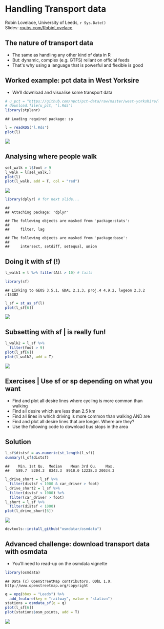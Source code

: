 # Handling Transport data
Robin Lovelace, University of Leeds, 
 `r Sys.Date()`  
Slides: [rpubs.com/RobinLovelace](http://rpubs.com/RobinLovelace)  

## The nature of transport data

- The same as handling any other kind of data in R
- But: dynamic, complex (e.g. GTFS) reliant on official feeds
- That's why using a language that is powerful and flexible is good

## Worked example: pct data in West Yorksire

- We'll download and visualise some transport data


```r
# u_pct = "https://github.com/npct/pct-data/raw/master/west-yorkshire/l.Rds"
# download.file(u_pct, "l.Rds")
library(stplanr)
```

```
## Loading required package: sp
```

```r
l = readRDS("l.Rds")
plot(l)
```

![](handling-transport-data_files/figure-html/unnamed-chunk-1-1.png)<!-- -->

## Analysing where people walk


```r
sel_walk = l$foot > 9
l_walk = l[sel_walk,]
plot(l)
plot(l_walk, add = T, col = "red")
```

![](handling-transport-data_files/figure-html/unnamed-chunk-2-1.png)<!-- -->

```r
library(dplyr) # for next slide...
```

```
## 
## Attaching package: 'dplyr'
```

```
## The following objects are masked from 'package:stats':
## 
##     filter, lag
```

```
## The following objects are masked from 'package:base':
## 
##     intersect, setdiff, setequal, union
```

## Doing it with sf (!)


```r
l_walk1 = l %>% filter(All > 10) # fails
```


```r
library(sf)
```

```
## Linking to GEOS 3.5.1, GDAL 2.1.3, proj.4 4.9.2, lwgeom 2.3.2 r15302
```

```r
l_sf = st_as_sf(l)
plot(l_sf[6])
```

![](handling-transport-data_files/figure-html/unnamed-chunk-4-1.png)<!-- -->

## Subsetting with sf | is really fun!


```r
l_walk2 = l_sf %>% 
  filter(foot > 9)
plot(l_sf[6])
plot(l_walk2, add = T)
```

![](handling-transport-data_files/figure-html/unnamed-chunk-5-1.png)<!-- -->





## Exercises | Use sf or sp depending on what you want

- Find and plot all desire lines where cycling is more common than walking 
- Find all desire which are less than 2.5 km 
- Find all lines in which driving is more common than walking AND are 
- Find and plot all desire lines that are longer. Where are they?
- Use the following code to download bus stops in the area

## Solution


```r
l_sf$distsf = as.numeric(st_length(l_sf))
summary(l_sf$distsf)
```

```
##    Min. 1st Qu.  Median    Mean 3rd Qu.    Max. 
##   589.7  5204.3  8343.3  8910.0 12238.3 20034.3
```

```r
l_drive_short = l_sf %>% 
  filter(distsf < 1000 & car_driver > foot)
l_drive_short2 = l_sf %>% 
  filter(distsf < 1000) %>% 
  filter(car_driver > foot)
l_short = l_sf %>% 
  filter(distsf < 1000)
plot(l_drive_short[6])
```

![](handling-transport-data_files/figure-html/unnamed-chunk-6-1.png)<!-- -->



```r
devtools::install_github("osmdatar/osmdata")
```


## Advanced challenge: download transport data with osmdata 

- You'll need to read-up on the osmdata vignette


```r
library(osmdata)
```

```
## Data (c) OpenStreetMap contributors, ODbL 1.0. http://www.openstreetmap.org/copyright
```

```r
q = opq(bbox = "Leeds") %>% 
  add_feature(key = "railway", value = "station")
stations = osmdata_sf(q = q)
plot(l_sf[6])
plot(stations$osm_points, add = T)
```

![](handling-transport-data_files/figure-html/unnamed-chunk-8-1.png)<!-- -->
